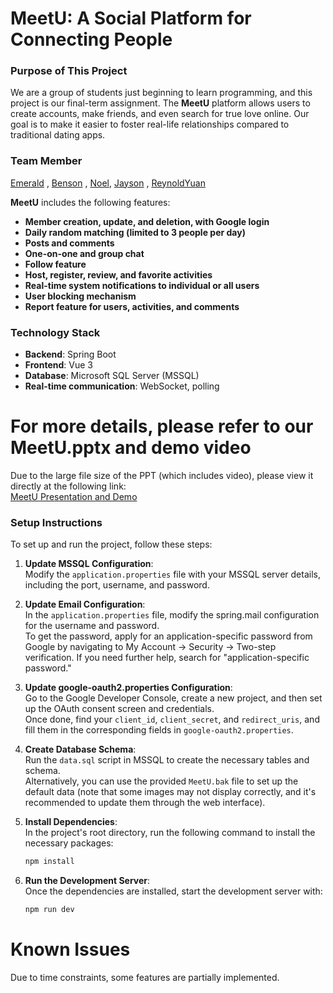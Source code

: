 # MeetU: A Social Platform for Connecting People

### Purpose of This Project
We are a group of students just beginning to learn programming, and this project is our final-term assignment. The **MeetU** platform allows users to create accounts, make friends, and even search for true love online. Our goal is to make it easier to foster real-life relationships compared to traditional dating apps.

### Team Member
[Emerald](https://github.com/HollaWord) , [Benson](https://github.com/chengyu9072) , [Noel](https://github.com/Noelyan1995), [Jayson](https://github.com/jaysonyang503) , [ReynoldYuan](https://github.com/ReynoldYuan)

**MeetU** includes the following features:
- **Member creation, update, and deletion, with Google login**
- **Daily random matching (limited to 3 people per day)**
- **Posts and comments**
- **One-on-one and group chat**
- **Follow feature**
- **Host, register, review, and favorite activities**
- **Real-time system notifications to individual or all users**
- **User blocking mechanism**
- **Report feature for users, activities, and comments**

### Technology Stack
- **Backend**: Spring Boot
- **Frontend**: Vue 3
- **Database**: Microsoft SQL Server (MSSQL)
- **Real-time communication**: WebSocket, polling

# For more details, please refer to our MeetU.pptx and demo video
Due to the large file size of the PPT (which includes video), please view it directly at the following link:  
[MeetU Presentation and Demo](https://1drv.ms/p/s!Ark_lrwm9EcYgbFvUlWK7K1gZgVTtw?e=LRsKnx)

### Setup Instructions
To set up and run the project, follow these steps:

1. **Update MSSQL Configuration**:  
   Modify the `application.properties` file with your MSSQL server details, including the port, username, and password.

2. **Update Email Configuration**:  
   In the `application.properties` file, modify the spring.mail configuration for the username and password.  
   To get the password, apply for an application-specific password from Google by navigating to My Account → Security → Two-step verification. If you need further help, search for "application-specific password."

3. **Update google-oauth2.properties Configuration**:  
   Go to the Google Developer Console, create a new project, and then set up the OAuth consent screen and credentials.  
   Once done, find your `client_id`, `client_secret`, and `redirect_uris`, and fill them in the corresponding fields in `google-oauth2.properties`.

4. **Create Database Schema**:  
   Run the `data.sql` script in MSSQL to create the necessary tables and schema.  
   Alternatively, you can use the provided `MeetU.bak` file to set up the default data (note that some images may not display correctly, and it's recommended to update them through the web interface).

5. **Install Dependencies**:  
   In the project's root directory, run the following command to install the necessary packages:  
   ```bash
   npm install

6. **Run the Development Server**:  
   Once the dependencies are installed, start the development server with:
   ```bash
   npm run dev

# Known Issues
Due to time constraints, some features are partially implemented.